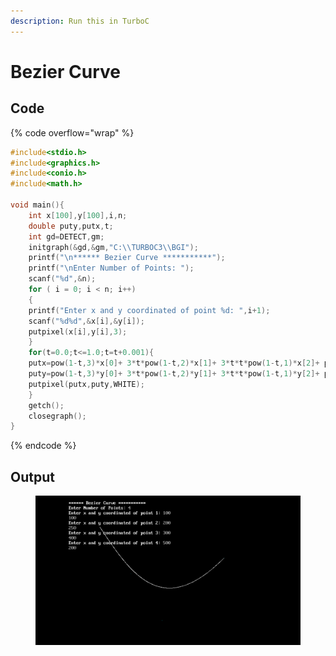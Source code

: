 ```yaml
---
description: Run this in TurboC
---
```


# Bezier Curve

## Code

{% code overflow="wrap" %}
```c
#include<stdio.h>
#include<graphics.h>
#include<conio.h>
#include<math.h>

void main(){
    int x[100],y[100],i,n;
    double puty,putx,t;
    int gd=DETECT,gm;
    initgraph(&gd,&gm,"C:\\TURBOC3\\BGI");
    printf("\n****** Bezier Curve ***********");
    printf("\nEnter Number of Points: ");
    scanf("%d",&n);
    for ( i = 0; i < n; i++)
    {
	printf("Enter x and y coordinated of point %d: ",i+1);
	scanf("%d%d",&x[i],&y[i]);
	putpixel(x[i],y[i],3);
    }
    for(t=0.0;t<=1.0;t=t+0.001){
	putx=pow(1-t,3)*x[0]+ 3*t*pow(1-t,2)*x[1]+ 3*t*t*pow(1-t,1)*x[2]+ pow(t,3)*x[3];
	puty=pow(1-t,3)*y[0]+ 3*t*pow(1-t,2)*y[1]+ 3*t*t*pow(1-t,1)*y[2]+ pow(t,3)*y[3];
	putpixel(putx,puty,WHITE);
    }
    getch();
    closegraph();
}
```
{% endcode %}

## Output

<figure><img src="../.gitbook/assets/Screenshot (2302).png" alt=""><figcaption></figcaption></figure>
